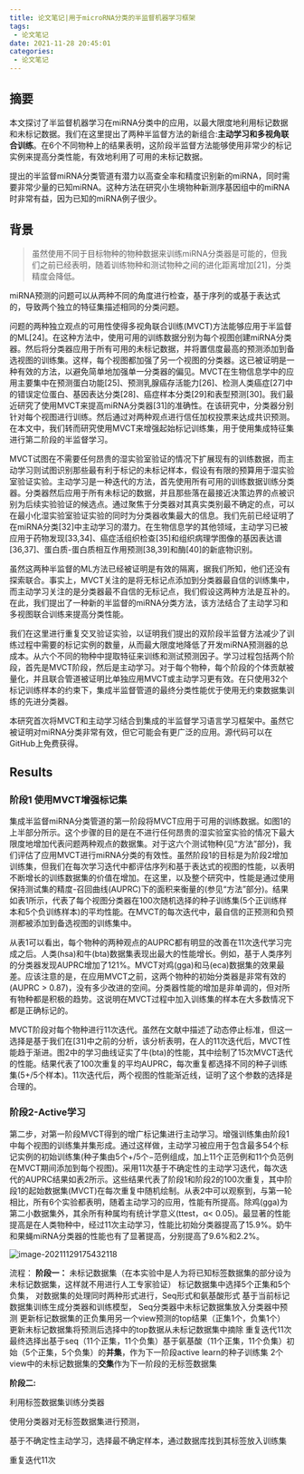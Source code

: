 ```yaml
---
title: 论文笔记|用于microRNA分类的半监督机器学习框架
tags:
 - 论文笔记
date: 2021-11-28 20:45:01
categories:
 - 论文笔记
---
```


## 摘要

本文探讨了半监督机器学习在miRNA分类中的应用，以最大限度地利用标记数据和未标记数据。我们在这里提出了两种半监督方法的新组合:**主动学习和多视角联合训练**。在6个不同物种上的结果表明，这阶段半监督方法能够使用非常少的标记实例来提高分类性能，有效地利用了可用的未标记数据。

提出的半监督miRNA分类管道有潜力以高查全率和精度识别新的miRNA，同时需要非常少量的已知miRNA。这种方法在研究小生境物种新测序基因组中的miRNA时非常有益，因为已知的miRNA例子很少。

<!--more-->

## 背景

> 虽然使用不同于目标物种的物种数据来训练miRNA分类器是可能的，但我们之前已经表明，随着训练物种和测试物种之间的进化距离增加[21]，分类精度会降低。

miRNA预测的问题可以从两种不同的角度进行检查，基于序列的或基于表达式的，导致两个独立的特征集描述相同的分类问题。

问题的两种独立观点的可用性使得多视角联合训练(MVCT)方法能够应用于半监督的ML[24]。在这种方法中，使用可用的训练数据分别为每个视图创建miRNA分类器。然后将分类器应用于所有可用的未标记数据，并将置信度最高的预测添加到备选视图的训练集。这样，每个视图都加强了另一个视图的分类器。这已被证明是一种有效的方法，以避免简单地加强单一分类器的偏见。MVCT在生物信息学中的应用主要集中在预测蛋白功能[25]、预测乳腺癌存活能力[26]、检测人类癌症[27]中的错误定位蛋白、基因表达分类[28]、癌症样本分类[29]和表型预测[30]。我们最近研究了使用MVCT来提高miRNA分类器[31]的准确性。在该研究中，分类器分别针对每个视图进行训练。然后通过对两种观点进行信任加权投票来达成共识预测。在本文中，我们转而研究使用MVCT来增强起始标记训练集，用于使用集成特征集进行第二阶段的半监督学习。

MVCT试图在不需要任何昂贵的湿实验室验证的情况下扩展现有的训练数据，而主动学习则试图识别那些最有利于标记的未标记样本，假设有有限的预算用于湿实验室验证实验。主动学习是一种迭代的方法，首先使用所有可用的训练数据训练分类器。分类器然后应用于所有未标记的数据，并且那些落在最接近决策边界的点被识别为后续实验验证的候选点。通过聚焦于分类器对其真实类别最不确定的点，可以在最小化湿实验室验证实验的同时为分类器收集最大的信息。我们先前已经证明了在miRNA分类[32]中主动学习的潜力。在生物信息学的其他领域，主动学习已被应用于药物发现[33,34]、癌症活组织检查[35]和组织病理学图像的基因表达谱[36,37]、蛋白质-蛋白质相互作用预测[38,39]和酶[40]的新底物识别。

虽然这两种半监督的ML方法已经被证明是有效的隔离，据我们所知，他们还没有探索联合。事实上，MVCT关注的是将无标记点添加到分类器最自信的训练集中，而主动学习关注的是分类器最不自信的无标记点，我们假设这两种方法是互补的。在此，我们提出了一种新的半监督的miRNA分类方法，该方法结合了主动学习和多视图联合训练来提高分类性能。

我们在这里进行重复交叉验证实验，以证明我们提出的双阶段半监督方法减少了训练过程中需要的标记实例的数量，从而最大限度地降低了开发miRNA预测器的总成本。从六个不同的物种中提取特征来训练和测试预测因子。学习过程包括两个阶段，首先是MVCT阶段，然后是主动学习。对于每个物种，每个阶段的个体贡献被量化，并且联合管道被证明比单独应用MVCT或主动学习更有效。在只使用32个标记训练样本的约束下，集成半监督管道的最终分类性能优于使用无约束数据集训练的先进分类器。

本研究首次将MVCT和主动学习结合到集成的半监督学习语言学习框架中。虽然它被证明对miRNA分类非常有效，但它可能会有更广泛的应用。源代码可以在GitHub上免费获得。

## Results

### 阶段1 使用MVCT增强标记集

集成半监督miRNA分类管道的第一阶段将MVCT应用于可用的训练数据。如图1的上半部分所示。这个步骤的目的是在不进行任何昂贵的湿实验室实验的情况下最大限度地增加代表问题两种观点的数据集。对于这六个测试物种(见“方法”部分)，我们评估了应用MVCT进行miRNA分类的有效性。虽然阶段1的目标是为阶段2增加训练集，但我们在每次学习迭代中都评估序列和基于表达式的视图的性能，以表明不断增长的训练数据集的价值在增加。在这里，以及整个研究中，性能是通过使用保持测试集的精度-召回曲线(AUPRC)下的面积来衡量的(参见“方法”部分)。结果如表1所示，代表了每个视图分类器在100次随机选择的种子训练集(5个正训练样本和5个负训练样本)的平均性能。在MVCT的每次迭代中，最自信的正预测和负预测都被添加到备选视图的训练集中。

从表1可以看出，每个物种的两种观点的AUPRC都有明显的改善在11次迭代学习完成之后。人类(hsa)和牛(bta)数据集表现出最大的性能增长。例如，基于人类序列的分类器发现AUPRC增加了121%。MVCT对鸡(gga)和马(eca)数据集的效果最差。应该注意的是，在应用MVCT之前，这两个物种的初始分类器是非常有效的(AUPRC  >  0.87)，没有多少改进的空间。分类器性能的增加是非单调的，但对所有物种都是积极的趋势。这说明在MVCT过程中加入训练集的样本在大多数情况下都是正确标记的。

MVCT阶段对每个物种进行11次迭代。虽然在文献中描述了动态停止标准，但这一选择是基于我们在[31]中之前的分析，该分析表明，在人的11次迭代后，MVCT性能趋于渐进。图2中的学习曲线证实了牛(bta)的性能，其中绘制了15次MVCT迭代的性能。结果代表了100次重复的平均AUPRC，每次重复都选择不同的种子训练集(5+/5个样本)。11次迭代后，两个视图的性能渐近线，证明了这个参数的选择是合理的。

### 阶段2-Active学习

第二步，对第一阶段MVCT得到的增广标记集进行主动学习。增强训练集由阶段1中每个视图的训练集并集形成。通过这样做，主动学习被应用于包含最多54个标记实例的初始训练集(种子集由5个+/5个−范例组成，加上11个正范例和11个负范例在MVCT期间添加到每个视图)。采用11次基于不确定性的主动学习迭代，每次迭代的AUPRC结果如表2所示。这些结果代表了阶段1和阶段2的100次重复，其中阶段1的起始数据集(MVCT)在每次重复中随机绘制。从表2中可以观察到，与第一轮相比，所有6个实验都表明，随着主动学习的应用，性能有所提高。除鸡(gga)为第二小数据集外，其余所有种属均有统计学意义(ttest，α<  0.05)。最显著的性能提高是在人类物种中，经过11次主动学习，性能比初始分类器提高了15.9%。奶牛和果蝇miRNA分类器的性能也有了显著提高，分别提高了9.6%和2.2%。



![image-20211129175432118](F:\repositories\fankoyu2019.github.io\source\_posts\电子书以及笔记\img\image-20211129175432118.png)



流程：
**阶段一：**
未标记数据集（在本实验中是人为将已知标签数据集的部分设为未标记数据集，这样就不用进行人工专家验证）
标记数据集中选择5个正集和5个负集，
对数据集的处理同时两种形式进行，Seq形式和氨基酸形式
基于当前标记数据集训练生成分类器和训练模型，
Seq分类器中未标记数据集放入分类器中预测
更新标记数据集的正负集用另一个view预测的top结果（正集1个，负集1个）
更新未标记数据集将预测后选择中的top数据从未标记数据集中摘除
重复迭代11次
最终选择出基于seq（11个正集，11个负集）基于氨基酸（11个正集，11个负集）初始（5个正集，5个负集）的**并集**，作为下一阶段active learn的种子训练集
2个view中的未标记数据集的**交集**作为下一阶段的无标签数据集

**阶段二:**

利用标签数据集训练分类器

使用分类器对无标签数据集进行预测，

基于不确定性主动学习，选择最不确定样本，通过数据库找到其标签放入训练集

重复迭代11次



